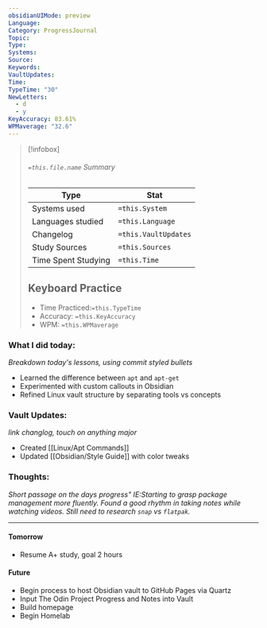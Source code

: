 ```yaml
---
obsidianUIMode: preview
Language: 
Category: ProgressJournal
Topic: 
Type: 
Systems: 
Source: 
Keywords: 
VaultUpdates: 
Time: 
TypeTime: "30"
NewLetters:
  - d
  - y
KeyAccuracy: 83.61%
WPMaverage: "32.6"
---
```

>[!infobox]
> ###### `=this.file.name` Summary
> Type |  Stat |
> ---|---|
> Systems used|`=this.System`
> Languages studied|`=this.Language`
> Changelog|`=this.VaultUpdates`
> Study Sources| `=this.Sources`
> Time Spent Studying|`=this.Time`
> Keyboard Practice
> ---
> - Time Practiced:`=this.TypeTime`
> - Accuracy: `=this.KeyAccuracy`
> - WPM: `=this.WPMaverage`
>   
### What I did today:
*Breakdown today's lessons, using commit styled bullets*
- Learned the difference between `apt` and `apt-get`
- Experimented with custom callouts in Obsidian
- Refined Linux vault structure by separating tools vs concepts

### Vault Updates:
*link changlog, touch on anything major*
- Created [[Linux/Apt Commands]]
- Updated [[Obsidian/Style Guide]] with color tweaks

### Thoughts:  
*Short passage on the days progress" IE:Starting to grasp package management more fluently. Found a good rhythm in taking notes while watching videos. Still need to research `snap` vs `flatpak`.*

---
#### **Tomorrow**

- Resume A+ study, goal 2 hours

#### **Future**

- Begin process to host Obsidian vault to GitHub Pages via Quartz
- Input The Odin Project Progress and Notes into Vault
- Build homepage
- Begin Homelab